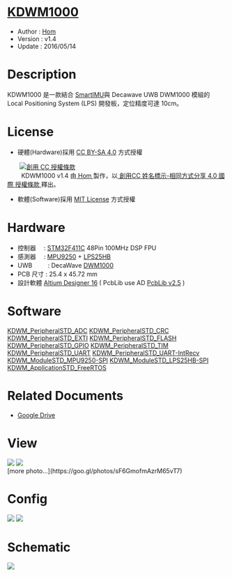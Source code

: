 [KDWM1000](https://github.com/KitSprout/KDWM1000)
========
* Author  : [Hom](http://about.me/Hom)
* Version : v1.4
* Update  : 2016/05/14

Description
========
KDWM1000 是一款結合 [SmartIMU](https://github.com/Hom-Wang/SmartIMU)與 Decawave UWB DWM1000 模組的 Local Positioning System (LPS) 開發板，定位精度可達 10cm。

License
========
* 硬體(Hardware)採用 [CC BY-SA 4.0](http://creativecommons.org/licenses/by-sa/4.0/deed.zh_TW)  方式授權 
  
　　<a rel="license" href="http://creativecommons.org/licenses/by-sa/4.0/deed.zh_TW"><img alt="創用 CC 授權條款" style="border-width:0" src="http://i.creativecommons.org/l/by-sa/3.0/tw/80x15.png" /></a>  
　　<span xmlns:dct="http://purl.org/dc/terms/" property="dct:title"> KDWM1000 v1.4 </span>由<a xmlns:cc="http://creativecommons.org/ns#" href="http://about.me/Hom" property="cc:attributionName" rel="cc:attributionURL"> Hom </a>製作，以<a rel="license" href="http://creativecommons.org/licenses/by-sa/4.0/deed.zh_TW"> 創用CC 姓名標示-相同方式分享 4.0 國際 授權條款 </a>釋出。  

* 軟體(Software)採用 [MIT License](http://opensource.org/licenses/MIT) 方式授權  

Hardware
========
* 控制器　 : [STM32F411C](http://www.st.com/web/en/catalog/mmc/FM141/SC1169/SS1577/LN1877/PF260148) 48Pin 100MHz DSP FPU
* 感測器　 : [MPU9250](http://www.invensense.com/products/motion-tracking/9-axis/mpu-9250/) + [LPS25HB](http://www2.st.com/content/st_com/en/products/mems-and-sensors/pressure-sensors/lps25hb.html)
* UWB 　　 : DecaWave [DWM1000](http://www.decawave.com/products/dwm1000-module)
* PCB 尺寸 : 25.4 x 45.72 mm
* 設計軟體 [Altium Designer 16](http://www.altium.com/en/products/altium-designer) ( PcbLib use AD [PcbLib v2.5](https://github.com/KitSprout/AltiumDesigner_PcbLibrary/releases/tag/v2.5) )

Software
========
[KDWM_PeripheralSTD_ADC](https://github.com/KitSprout/KDWM1000/tree/master/Software/KDWM_PeripheralSTD_ADC)
[KDWM_PeripheralSTD_CRC](https://github.com/KitSprout/KDWM1000/tree/master/Software/KDWM_PeripheralSTD_CRC)
[KDWM_PeripheralSTD_EXTI](https://github.com/KitSprout/KDWM1000/tree/master/Software/KDWM_PeripheralSTD_EXTI)
[KDWM_PeripheralSTD_FLASH](https://github.com/KitSprout/KDWM1000/tree/master/Software/KDWM_PeripheralSTD_FLASH)
[KDWM_PeripheralSTD_GPIO](https://github.com/KitSprout/KDWM1000/tree/master/Software/KDWM_PeripheralSTD_GPIO)
[KDWM_PeripheralSTD_TIM](https://github.com/KitSprout/KDWM1000/tree/master/Software/KDWM_PeripheralSTD_TIM)
[KDWM_PeripheralSTD_UART](https://github.com/KitSprout/KDWM1000/tree/master/Software/KDWM_PeripheralSTD_UART)
[KDWM_PeripheralSTD_UART-IntRecv](https://github.com/KitSprout/KDWM1000/tree/master/Software/KDWM_PeripheralSTD_UART-IntRecv)
[KDWM_ModuleSTD_MPU9250-SPI](https://github.com/KitSprout/KDWM1000/tree/master/Software/KDWM_ModuleSTD_MPU9250-SPI)
[KDWM_ModuleSTD_LPS25HB-SPI](https://github.com/KitSprout/KDWM1000/tree/master/Software/KDWM_ModuleSTD_LPS25HB-SPI)
[KDWM_ApplicationSTD_FreeRTOS](https://github.com/KitSprout/KDWM1000/tree/master/Software/KDWM_ApplicationSTD_FreeRTOS)

Related Documents
========
* [Google Drive](https://goo.gl/hFYtBm)

View
========
<img src="https://lh3.googleusercontent.com/dBAGl-1shSu3bVKS5eRK00eV0uwWucbgiAS8wvxEeTY1azocywTnT1gnupPVx3tOUKeQLPplSga8IbEeMaX4k7IRDGTQDVinooAgjmmSHknrsHNZgz4Jhk13Cw_q1iuiRoP1oAVkT6nq1G9mhmfYgBX16h60F4uEdzMvAhtgsYD6aHX_csIOpmG3SFzDoViVdMF-dDEm5FkYocPaZKH9Of_RGLJPgRfTJOncwAT0Utk78KHS-xrMnI1KtC9rr80qindARlR5a19E9qbR0pkkz1hgKvRMZ82_q4d2cZFae5ogacnTUuvweYOVgkVpNMr8Bm_dhxbdvSMIQoG3AKWk2M1zGTZIWJ6e6MUzorN33wv7QjDtyeEMUzL5XCWr8OP0TDEWc6L6w9OCH63OT1J8xLKFVC2k_4o3dPZyfZeiyb-MhBpTHGi_lbr-yksfAuldBKSzfrJemWK81rEDcCvBjnP8tGwo6sxVM4Jqgm3x6x2_lmPXJi1tbZUa9gJbrJ8xr9Immp5w9uiZjyCkkyxlsSD41JOt_rfk6eQm0KcM_Fq54YLx8ED3LQ4t4FIqYDKs42LIJkMRdl_DGtDcXpAAq2AY8A6nsf4=w1034-h775-no"/>
<img src="https://lh3.googleusercontent.com/PEMUZbxsGQjh9mXY4DUa30DgvgArqD3I6iGT5cQM8a-nl2qnhzmubBHcUcTzONuR-2Uc5u3-f37YL40YrMU2CAgXo2ikNupfziBY3_mw2xgCLUm4WW9inIFHDi2pj3dEJxUsErODDoxi1tudU6jp83poipBO4uGaLhmRtbwmb01rTuaiZvmK81-jx76okV8dLA4QROyGtN2Y1xYyo--nWoucPfBtuoXnqnHDjTcT9oqOTmX3E8k1SEhXMmUF3oKWfzjsbXJblWGtNEdritYrfg9JVcs12ffLV1f8LDzKZNRYzaU49YG4CUKEbGAWGltlK2M2l6K4eQ455IlzLYSMQfWTEs4dye2o5XjmpALQKBjusDAwERxabN1RdiC4MS5XZDddRj79H1u60a1XFM9fiy9v-8bb3z8UQBrmunRwKqBy0J5iIpmyD6I9HbJsnGeMd5kFGZ7FtOEZSotEZ__vKH2GBJ_n0EGl264HENnSP1cTfbeIAl2SEB_2kSWWQ-yHVS29l4_OxaD0O01yAnxihBYXJOWzkP3f2GItu8gQtfeHOSho3a8x0nBD_QKO2ZiynItM0SXpYbt7M5dLciuyOkkgMDLgneQ=w952-h775-no"/>

<br />
[more photo...](https://goo.gl/photos/sF6GmofmAzrM65vT7)

Config
========
<img src="https://lh3.googleusercontent.com/UmZdUSpAXEuy0QbGTP-xQn7b7nQnqs4R4F27aYlREkYFF7WyPXajX6P3Bp3845o0tT8QSCH_qdDfHOsNQN6ADDyyJtPVSyfcFjXh455q3eHaw5sE42DYsKj-Ta1bNoYiwvv0A1CX3yG_XScOVHz-D4w-QwPEADneoW9WEyyV7CctmBNJQ9NUDu_RuRmcxZ9x3lBPBFX4WRJ14_TGVxG_tsjw6R6hSTxT-RPbHOAaFYkhL0hsa1nu_JsygrOlaANYl5JcljUwIMryMyle0cx3YJj-PZXtl-uVPlXNZSaEsVN3JmtEKBl2ZpiUo_AqCI14Xf8Rp2FWufrw9koQBnUC-RSadN_cpk8cO0KiMltR1hhBgAkrQsAf7C1tNBCniKhjZ14NvlydD84Tpnk3b5BH2_LRxkGCJt5TiBVDi5Fix_MkSI8yYyXd-3Do4k7MbNj_9g6ATkQknIfMqc7Gi1mnoTfhj1A5sWVYXB4oAJspUX7ANRyziAzSbvbV0LVIn9iXTHPqvDGOfa5H8szaqtBcBN8gXC06h18tt0l8YAYvfaI48VGWnFMMIubwCKI4RoQUOR5h3EgX1xD2fVzAqAYTEvbASeeBErw=w1440-h557-no"/>
<img src="https://lh3.googleusercontent.com/xQA4tronEl93KpkjpJSS-UP6tuwXoEqZ9FAzrTo4qZslZUXrR-TlS9ipuJTB7WRsFFZXTp7ozVS_KBLOqY84U3a1cnjZ5og_FXK_vOb943K1mrlccx0Y152u2LWBIreINeuZ476ylNHPInSthFeGmIvdEUSv3__weJhO7TB4Nt-dSpKC2hbX4WTjVM_aHez0uTNcVKVMNMmDkKY3amxeMD3wjeOarrw2zK3QPZiiXZp21vtOGT2vU0AyeCZjb5tXTRYLdOC6ZcaRVsxN809SmPKOGqGJ53xfJdM3ZmjtNwtjmozMQSSq0N22ZWZmwvO-qDL4rk22lZkUqrVb8LmjOqG_8LK_90AjdVRo2anoLr98wxAHsPbK3qdwjPzRTMbwUvafF1dOq_QYbmeSvIJp4a_NwBTToZYew5PCv6DqOf4XosvSZFXBOv8-gc7RafocHqGl93YWg_LvQv5nFJ2s_B8M8kffC3FMX9QQ-r0zHsVdUptTc3V-Roi1tizIo5WHPbnNjbFixxLqPmghD0_hRCKCk7tZBzCAlfWUuak86jdRzQq8WmGe7Z2jRpnXgUFgnbu-JD9uos5k6zUnxFM-7nenKOTQ75M=w1284-h558-no"/>

Schematic
========
<img src="https://lh3.googleusercontent.com/eV37jmym7pjf8tgiNgVrQST6ZoaoZWAyXJSGDw2C4VinDUYk4kG5W9--yvUqpccakwVRYNCtt4uu1kCC0kO42bWFsKxGtQNi7XOSGB7Fyqw-et-4FM91xP0Egd2BuS1adyuDARf2LMRGIXGnYpmZGyYkhe8H9UELZRiyiG8FI-aL42l5ye3e3Yw0JJid3M9WW1aQgd72imf69QsrRRAdv9Q8rEg5JtPzzRQrxsM8G0eFtb5goLzo8Mu5Ihg1RSE1H6HCsoFSgg79idIHFNm_6JeoQvYmOh2sN8Dh_B7td-DzQ48UaQm53THC_RN_Qb7y962V-8XL6F0OY4OPH5pjVyBTiL9nKNjvGhZlmO78hgcQIfI2EuNEPJqdCGm01yADzzybgOlRUCANgWIUdHFftzyMTLRlp4fWsaPq_F_-YQZwZJDfuPMt3lWCthbpH5tDCAEiN33OOVB6fr_ex_o3oCqMDu4MNhh4L7E8T2TjyJ_flLLc1MqC96pq8yWp_qe98xsYwoXlUNjvJqaqHUcA7MV2Oc0myXn9RJn9PIo3QpbRY8Q4XDSTCUCDt-D0KGkUBlrf4oVdDqm6P4Fy-J58IAi5C9puvBI=w1163-h775-no"/>
